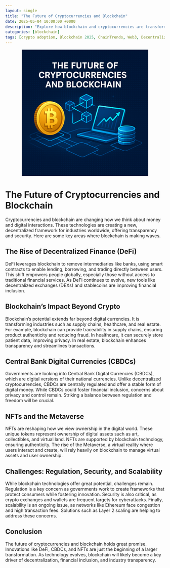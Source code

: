 ```yaml
---
layout: single
title: "The Future of Cryptocurrencies and Blockchain"
date: 2025-05-04 10:00:00 +0000
description: "Explore how blockchain and cryptocurrencies are transforming finance, healthcare, real estate, and the digital economy through DeFi, NFTs, and CBDCs."
categories: [blockchain]
tags: [crypto adoption, Blockchain 2025, ChainTrends, Web3, Decentralized Finance, future of crypto, digital economy, crypto investment]
---
```


<div class="post-content">

  <div class="post-image" style="text-align:center; margin-bottom:1em;">
    <img src="/assets/images/how-blockchain-cryptocurrencies-reshaping-future.png" alt="How Blockchain and Cryptocurrencies Are Reshaping the Future" width="400" height="400" />
  </div>

  <h1>The Future of Cryptocurrencies and Blockchain</h1>

  <p>Cryptocurrencies and blockchain are changing how we think about money and digital interactions. These technologies are creating a new, decentralized framework for industries worldwide, offering transparency and security. Here are some key areas where blockchain is making waves.</p>

  <h2>The Rise of Decentralized Finance (DeFi)</h2>
  <p>DeFi leverages blockchain to remove intermediaries like banks, using smart contracts to enable lending, borrowing, and trading directly between users. This shift empowers people globally, especially those without access to traditional financial services. As DeFi continues to evolve, new tools like decentralized exchanges (DEXs) and stablecoins are improving financial inclusion.</p>

  <h2>Blockchain’s Impact Beyond Crypto</h2>
  <p>Blockchain’s potential extends far beyond digital currencies. It is transforming industries such as supply chains, healthcare, and real estate. For example, blockchain can provide traceability in supply chains, ensuring product authenticity and reducing fraud. In healthcare, it can securely store patient data, improving privacy. In real estate, blockchain enhances transparency and streamlines transactions.</p>

  <h2>Central Bank Digital Currencies (CBDCs)</h2>
  <p>Governments are looking into Central Bank Digital Currencies (CBDCs), which are digital versions of their national currencies. Unlike decentralized cryptocurrencies, CBDCs are centrally regulated and offer a stable form of digital money. While CBDCs could foster financial inclusion, concerns about privacy and control remain. Striking a balance between regulation and freedom will be crucial.</p>

  <h2>NFTs and the Metaverse</h2>
  <p>NFTs are reshaping how we view ownership in the digital world. These unique tokens represent ownership of digital assets such as art, collectibles, and virtual land. NFTs are supported by blockchain technology, ensuring authenticity. The rise of the Metaverse, a virtual reality where users interact and create, will rely heavily on blockchain to manage virtual assets and user ownership.</p>

  <h2>Challenges: Regulation, Security, and Scalability</h2>
  <p>While blockchain technologies offer great potential, challenges remain. Regulation is a key concern as governments work to create frameworks that protect consumers while fostering innovation. Security is also critical, as crypto exchanges and wallets are frequent targets for cyberattacks. Finally, scalability is an ongoing issue, as networks like Ethereum face congestion and high transaction fees. Solutions such as Layer 2 scaling are helping to address these concerns.</p>

  <h2>Conclusion</h2>
  <p>The future of cryptocurrencies and blockchain holds great promise. Innovations like DeFi, CBDCs, and NFTs are just the beginning of a larger transformation. As technology evolves, blockchain will likely become a key driver of decentralization, financial inclusion, and industry transparency.</p>

</div>
